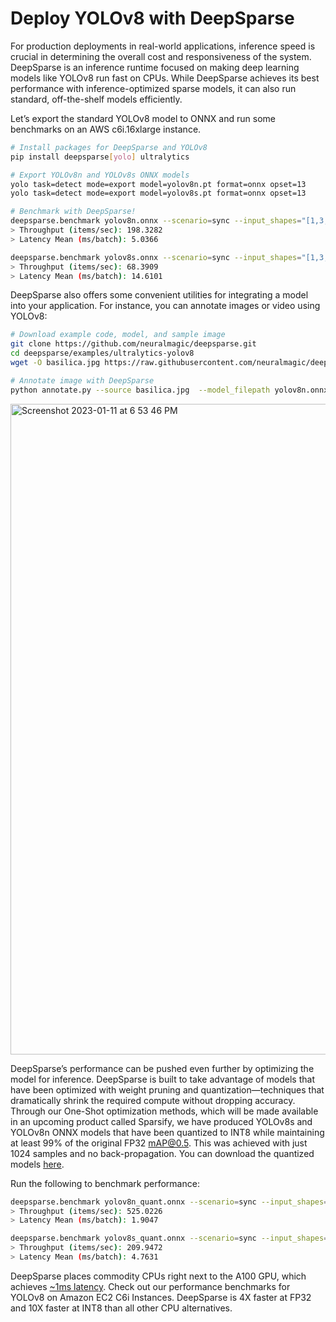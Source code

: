<!--
Copyright (c) 2021 - present / Neuralmagic, Inc. All Rights Reserved.

Licensed under the Apache License, Version 2.0 (the "License");
you may not use this file except in compliance with the License.
You may obtain a copy of the License at

   http://www.apache.org/licenses/LICENSE-2.0

Unless required by applicable law or agreed to in writing,
software distributed under the License is distributed on an "AS IS" BASIS,
WITHOUT WARRANTIES OR CONDITIONS OF ANY KIND, either express or implied.
See the License for the specific language governing permissions and
limitations under the License.
-->

# Deploy YOLOv8 with DeepSparse

For production deployments in real-world applications, inference speed is crucial in determining the overall cost and responsiveness of the system. DeepSparse is an inference runtime focused on making deep learning models like YOLOv8 run fast on CPUs. While DeepSparse achieves its best performance with inference-optimized sparse models, it can also run standard, off-the-shelf models efficiently.

Let’s export the standard YOLOv8 model to ONNX and run some benchmarks on an AWS c6i.16xlarge instance. 

```bash
# Install packages for DeepSparse and YOLOv8
pip install deepsparse[yolo] ultralytics

# Export YOLOv8n and YOLOv8s ONNX models
yolo task=detect mode=export model=yolov8n.pt format=onnx opset=13
yolo task=detect mode=export model=yolov8s.pt format=onnx opset=13

# Benchmark with DeepSparse!
deepsparse.benchmark yolov8n.onnx --scenario=sync --input_shapes="[1,3,640,640]"
> Throughput (items/sec): 198.3282
> Latency Mean (ms/batch): 5.0366

deepsparse.benchmark yolov8s.onnx --scenario=sync --input_shapes="[1,3,640,640]"
> Throughput (items/sec): 68.3909
> Latency Mean (ms/batch): 14.6101
```

DeepSparse also offers some convenient utilities for integrating a model into your application. For instance, you can annotate images or video using YOLOv8:

```bash
# Download example code, model, and sample image
git clone https://github.com/neuralmagic/deepsparse.git
cd deepsparse/examples/ultralytics-yolov8
wget -O basilica.jpg https://raw.githubusercontent.com/neuralmagic/deepsparse/main/src/deepsparse/yolo/sample_images/basilica.jpg

# Annotate image with DeepSparse
python annotate.py --source basilica.jpg  --model_filepath yolov8n.onnx
```

<img width="1041" alt="Screenshot 2023-01-11 at 6 53 46 PM" src="https://user-images.githubusercontent.com/3195154/211942937-1d32193a-6dda-473d-a7ad-e2162bbb42e9.png">


DeepSparse’s performance can be pushed even further by optimizing the model for inference. DeepSparse is built to take advantage of models that have been optimized with weight pruning and quantization—techniques that dramatically shrink the required compute without dropping accuracy. Through our One-Shot optimization methods, which will be made available in an upcoming product called Sparsify, we have produced YOLOv8s and YOLOv8n ONNX models that have been quantized to INT8 while maintaining at least 99% of the original FP32 mAP@0.5. This was achieved with just 1024 samples and no back-propagation. You can download the quantized models [here](https://drive.google.com/drive/folders/1vf4Es-8bxhx348TzzfhvljMQUo62XhQ4?usp=sharing). 

Run the following to benchmark performance:

```bash
deepsparse.benchmark yolov8n_quant.onnx --scenario=sync --input_shapes="[1,3,640,640]"
> Throughput (items/sec): 525.0226
> Latency Mean (ms/batch): 1.9047

deepsparse.benchmark yolov8s_quant.onnx --scenario=sync --input_shapes="[1,3,640,640]"
> Throughput (items/sec): 209.9472
> Latency Mean (ms/batch): 4.7631
```

DeepSparse places commodity CPUs right next to the A100 GPU, which achieves [~1ms latency](https://github.com/ultralytics/ultralytics#models). Check out our performance benchmarks for YOLOv8 on Amazon EC2 C6i Instances. DeepSparse is 4X faster at FP32 and 10X faster at INT8 than all other CPU alternatives.  

